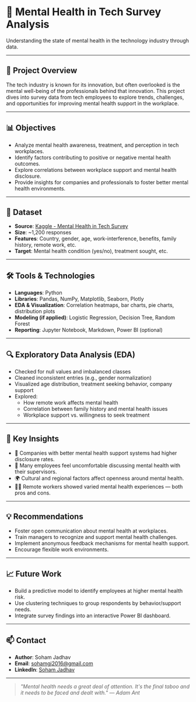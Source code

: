# 🧠 Mental Health in Tech Survey Analysis

Understanding the state of mental health in the technology industry through data.

---

## 📌 Project Overview

The tech industry is known for its innovation, but often overlooked is the mental well-being of the professionals behind that innovation. This project dives into survey data from tech employees to explore trends, challenges, and opportunities for improving mental health support in the workplace.

---

## 📊 Objectives

- Analyze mental health awareness, treatment, and perception in tech workplaces.
- Identify factors contributing to positive or negative mental health outcomes.
- Explore correlations between workplace support and mental health disclosure.
- Provide insights for companies and professionals to foster better mental health environments.

---

## 📁 Dataset

- **Source**: [Kaggle - Mental Health in Tech Survey](https://www.kaggle.com/datasets/osmi/mental-health-in-tech-survey)
- **Size**: ~1,200 responses
- **Features**: Country, gender, age, work-interference, benefits, family history, remote work, etc.
- **Target**: Mental health condition (yes/no), treatment sought, etc.

---

## 🛠️ Tools & Technologies

- **Languages**: Python
- **Libraries**: Pandas, NumPy, Matplotlib, Seaborn, Plotly
- **EDA & Visualization**: Correlation heatmaps, bar charts, pie charts, distribution plots
- **Modeling (if applied)**: Logistic Regression, Decision Tree, Random Forest
- **Reporting**: Jupyter Notebook, Markdown, Power BI (optional)

---

## 🔍 Exploratory Data Analysis (EDA)

- Checked for null values and imbalanced classes
- Cleaned inconsistent entries (e.g., gender normalization)
- Visualized age distribution, treatment seeking behavior, company support
- Explored:
  - How remote work affects mental health
  - Correlation between family history and mental health issues
  - Workplace support vs. willingness to seek treatment

---

## 📌 Key Insights

- 🏢 Companies with better mental health support systems had higher disclosure rates.
- 💬 Many employees feel uncomfortable discussing mental health with their supervisors.
- 🌍 Cultural and regional factors affect openness around mental health.
- 👩‍💻 Remote workers showed varied mental health experiences — both pros and cons.

---

## 💡 Recommendations

- Foster open communication about mental health at workplaces.
- Train managers to recognize and support mental health challenges.
- Implement anonymous feedback mechanisms for mental health support.
- Encourage flexible work environments.

---

## 📈 Future Work

- Build a predictive model to identify employees at higher mental health risk.
- Use clustering techniques to group respondents by behavior/support needs.
- Integrate survey findings into an interactive Power BI dashboard.

---

## 📫 Contact

- **Author**: Soham Jadhav  
- **Email**: sohamgj2016@gmail.com  
- **LinkedIn**: [Soham Jadhav](https://www.linkedin.com/in/soham-jadhav-495b66255/)

---

> *"Mental health needs a great deal of attention. It's the final taboo and it needs to be faced and dealt with." — Adam Ant*

